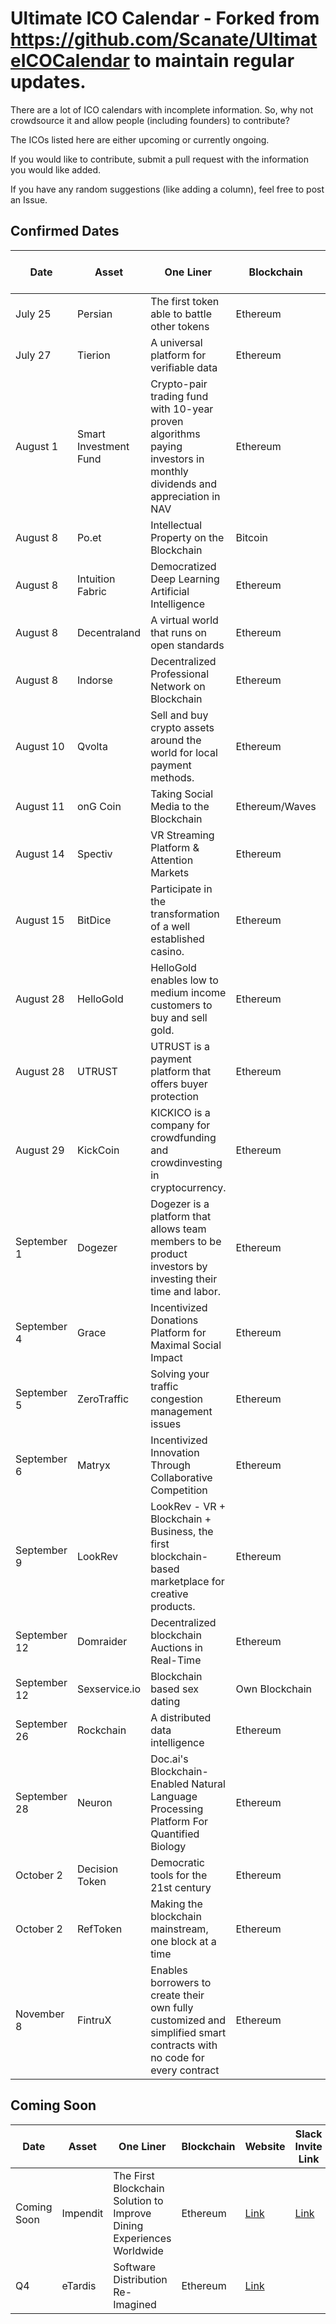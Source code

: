 # Ultimate ICO Calendar - Forked from https://github.com/Scanate/UltimateICOCalendar to maintain regular updates.

There are a lot of ICO calendars with incomplete information. So, why not crowdsource it and allow people (including founders) to contribute?

The ICOs listed here are either upcoming or currently ongoing.

If you would like to contribute, submit a pull request with the information you would like added.

If you have any random suggestions (like adding a column), feel free to post an Issue.

## Confirmed Dates

| Date  | Asset | One Liner | Blockchain | Website | Slack Invite Link | Reddit | Twitter
| ------------- | ------------- | ------------- | ------------- | ------------- | ------------- | ------------- | ------------- |
| July 25 | Persian | The first token able to battle other tokens| Ethereum | [Link](http://persian.brainmote.com.s3-website.eu-central-1.amazonaws.com) |  |  | [Link](https://twitter.com/persian_token) |
| July 27 | Tierion | A universal platform for verifiable data | Ethereum | [Link](https://goo.gl/C66Yzk) |  | [Link](https://www.reddit.com/r/tierion) | [Link](https://twitter.com/tierion) |
| August 1 | Smart Investment Fund | Crypto-pair trading fund with 10-year proven algorithms paying investors in monthly dividends and appreciation in NAV | Ethereum | [Link](https://SmartIFT.com) | | [Link](https://www.reddit.com/r/SmartIFT/) | [Link](https://twitter.com/SmartIFT) |
| August 8 | Po.et | Intellectual Property on the Blockchain | Bitcoin | [Link](https://po.et/) | [Link](https://poet-slack.herokuapp.com/) | |[Link](https://twitter.com/_poetproject) |
| August 8 | Intuition Fabric | Democratized Deep Learning Artificial Intelligence | Ethereum | [Link](http://intuitionfabric.com/) || [Link](https://www.reddit.com/r/IntuitionFabric/) | [Link](https://twitter.com/IntuitMachine)
| August 8 | Decentraland | A virtual world that runs on open standards | Ethereum | [Link](https://decentraland.org/) |[Link](https://slack.decentraland.org/)| [Link](https://www.reddit.com/r/decentraland/) | [Link](https://twitter.com/decentraland) |
| August 8 | Indorse | Decentralized Professional Network on Blockchain | Ethereum | [Link](https://indorse.io) |[Link](https://slack.indorse.io)| [Link](https://www.reddit.com/r/indorse) | [Link](https://twitter.com/joinindorse) |
| August 10 | Qvolta | Sell and buy crypto assets around the world for local payment methods. | Ethereum | [Link](http://qvolta.com) | | [Link](https://www.reddit.com/user/Qvolta/?ref=search_subreddits) | [Link](https://twitter.com/Qvolta_platform) |
| August 11 | onG Coin | Taking Social Media to the Blockchain | Ethereum/Waves | [Link](https://www.ongcoin.io/) | | [Link](https://www.reddit.com/user/onG_social/) | [Link](https://twitter.com/Ong_Social) |
| August 14 | Spectiv | VR Streaming Platform & Attention Markets | Ethereum | [Link](https://spectivvr.com/) | [Link](https://slackpass.io/spectivvr) | | [Link](https://www.twitter.com/spectivvr) |
| August 15 | BitDice | Participate in the transformation of a well established casino.  | Ethereum | [Link](https://ico.bitdice.me/) | [Link](http://slack.bitdice.me/) | [Link](https://www.reddit.com/r/BitDiceCasino/) | [Link](https://twitter.com/BitDice) |
| August 28 | HelloGold | HelloGold enables low to medium income customers to buy and sell gold. | Ethereum | [Link](https://www.hellogold.org) | [Link](https://hellogold-foundation-slack.herokuapp.com/) | [Link](https://www.reddit.com/r/HelloGold/) | |
| August 28 | UTRUST | UTRUST is a payment platform that offers buyer protection | Ethereum | [Link](https://utrust.io/) | [Link](https://join.slack.com/t/utrust-official/shared_invite/MjIyMDE1ODI3NDc0LTE1MDE4MDA4NjYtYjVhMTI1MzZkZg) | | [Link](https://www.twitter.com/utrust_official) |
| August 29 | KickCoin | KICKICO is a company for crowdfunding and crowdinvesting in cryptocurrency. | Ethereum | [Link](https://www.kickico.com/) | [Link](https://crowd-ico.slack.com/join/shared_invite/MjA4NjQ0ODMzOTg0LTE0OTk0MjEzMTItNjk4YjMwYTkyZQ) |[Link](https://www.reddit.com/r/KickICO/comments/6n3ag3/welcome_to_rkickico/) | [Link](https://twitter.com/kickicoplatform) |
| September 1 | Dogezer | Dogezer is a platform that allows team members to be product investors by investing their time and labor.  | Ethereum | [Link](http://dogezer.com) | [Link](https://slackpass.io/dogezer) | [Link](https://www.reddit.com/user/dogezer) | [Link](https://twitter.com/dogezerCom) |
| September 4 | Grace | Incentivized Donations Platform for Maximal Social Impact  | Ethereum | [Link](https://www.gracetoken.org) | [Link](http://gracetoken.herokuapp.com/) | [Link](https://www.reddit.com/r/GraceToken/) | [Link](https://twitter.com/grace_token) |
| September 5 | ZeroTraffic | Solving your traffic congestion management issues  | Ethereum | [Link](http://www.zerotraffic.io) | [Link]( ) | [Link](https://www.reddit.com/user/ZeroTraffic/) | [Link](https://twitter.com/zerotrafficZTT) |
| September 6 | Matryx | Incentivized Innovation Through Collaborative Competition | Ethereum | [Link](http://www.matryx.ai) | [Link](https://t.me/matryxai) | [Link](https://www.reddit.com/r/matryx/) | [Link](https://twitter.com/matryx_ai) |
| September 9 | LookRev | LookRev - VR + Blockchain + Business, the first blockchain-based marketplace for creative products. | Ethereum | [Link](https://lookrev.com/) | [Link](https://join.slack.com/t/lookrev/shared_invite/MjIzNTI2NTk2NDA0LTE1MDIxNTg2MTItYjk3NzkwNDM1Yg) | [Link](https://www.reddit.com/r/lookrev) | [Link](https://twitter.com/lookrev) |
| September 12 | Domraider | Decentralized blockchain Auctions in Real-Time | Ethereum | [Link](https://www.domraider.io) |  | [Link](https://medium.com/@domraider) | [Link](https://twitter.com/domraider) |
| September 12 | Sexservice.io | Blockchain based sex dating | Own Blockchain | [Link](https://sexservice.io) | | [Link](https://www.reddit.com/r/ssio/) | [Link](https://twitter.com/sexservice_io) |
| September 26 | Rockchain | A distributed data intelligence | Ethereum | [Link](http://rockchain.org/) | [Link](http://rockteam.org) | [Link](https://www.reddit.com/r/rockchain/) | [Link](https://twitter.com/alphadinos) |
| September 28 | Neuron | Doc.ai's Blockchain-Enabled Natural Language Processing Platform For Quantified Biology | Ethereum | [Link](https://tokensale.doc.ai) | | [Link](https://www.reddit.com/r/doc_ai/) | [Link](https://twitter.com/_doc_ai) |
| October 2 | Decision Token | Democratic tools for the 21st century | Ethereum | [Link](https://horizonstate.com/) |  | [Link](https://www.reddit.com/r/horizonstate/) | [Link](https://twitter.com/HorizonState) |
| October 2 | RefToken | Making the blockchain mainstream, one block at a time | Ethereum | [Link](https://reftoken.io/) |  | [Link](https://www.reddit.com/r/RefToken/) | [Link](https://twitter.com/reftoken) |
| November 8 | FintruX | Enables borrowers to create their own fully customized and simplified smart contracts with no code for every contract | Ethereum | [Link](https://www.fintrux.com) | [Link](https://gitter.im/FintruX/ICO-Discussion) | [Link](https://www.reddit.com/r/FintruX/) | [Link](https://twitter.com/FintruX) |

## Coming Soon

| Date  | Asset | One Liner | Blockchain | Website | Slack Invite Link | Reddit | Twitter
| ------------- | ------------- | ------------- | ------------- | ------------- | ------------- | ------------- | ------------- |
| Coming Soon | Impendit | The First Blockchain Solution to Improve Dining Experiences Worldwide  | Ethereum | [Link](http://impendit.com) | [Link](https://impendit.herokuapp.com/) | [Link](https://www.reddit.com/r/impendit/) | [Link](https://twitter.com/impendit) |
| Q4  | eTardis  | Software Distribution Re-Imagined | Ethereum | [Link](http://etardis.com/) | | [Link](https://www.reddit.com/user/etardis_eth/)|[Link](https://twitter.com/etardis_eth)

